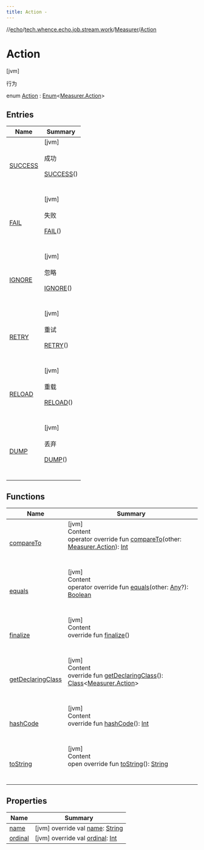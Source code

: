 ```yaml
---
title: Action -
---
```

//[echo](../../../index.md)/[tech.whence.echo.job.stream.work](../../index.md)/[Measurer](../index.md)/[Action](index.md)



# Action  
 [jvm] 

行为

enum [Action](index.md) : [Enum](https://kotlinlang.org/api/latest/jvm/stdlib/kotlin/-enum/index.html)<[Measurer.Action](index.md)>    


## Entries  
  
|  Name|  Summary| 
|---|---|
| [SUCCESS](-s-u-c-c-e-s-s/index.md)|  [jvm] <br><br>成功<br><br>[SUCCESS](-s-u-c-c-e-s-s/index.md)()  <br>  <br>   <br>
| [FAIL](-f-a-i-l/index.md)|  [jvm] <br><br>失败<br><br>[FAIL](-f-a-i-l/index.md)()  <br>  <br>   <br>
| [IGNORE](-i-g-n-o-r-e/index.md)|  [jvm] <br><br>忽略<br><br>[IGNORE](-i-g-n-o-r-e/index.md)()  <br>  <br>   <br>
| [RETRY](-r-e-t-r-y/index.md)|  [jvm] <br><br>重试<br><br>[RETRY](-r-e-t-r-y/index.md)()  <br>  <br>   <br>
| [RELOAD](-r-e-l-o-a-d/index.md)|  [jvm] <br><br>重载<br><br>[RELOAD](-r-e-l-o-a-d/index.md)()  <br>  <br>   <br>
| [DUMP](-d-u-m-p/index.md)|  [jvm] <br><br>丢弃<br><br>[DUMP](-d-u-m-p/index.md)()  <br>  <br>   <br>


## Functions  
  
|  Name|  Summary| 
|---|---|
| [compareTo](-d-u-m-p/index.md#kotlin/Enum/compareTo/#tech.whence.echo.job.stream.work.Measurer.Action/PointingToDeclaration/)| [jvm]  <br>Content  <br>operator override fun [compareTo](-d-u-m-p/index.md#kotlin/Enum/compareTo/#tech.whence.echo.job.stream.work.Measurer.Action/PointingToDeclaration/)(other: [Measurer.Action](index.md)): [Int](https://kotlinlang.org/api/latest/jvm/stdlib/kotlin/-int/index.html)  <br><br><br>
| [equals](../../../tech.whence.echo.webclient.response/-response-mocker/-purpose/-p-a-r-s-e-d/index.md#kotlin/Enum/equals/#kotlin.Any?/PointingToDeclaration/)| [jvm]  <br>Content  <br>operator override fun [equals](../../../tech.whence.echo.webclient.response/-response-mocker/-purpose/-p-a-r-s-e-d/index.md#kotlin/Enum/equals/#kotlin.Any?/PointingToDeclaration/)(other: [Any](https://kotlinlang.org/api/latest/jvm/stdlib/kotlin/-any/index.html)?): [Boolean](https://kotlinlang.org/api/latest/jvm/stdlib/kotlin/-boolean/index.html)  <br><br><br>
| [finalize](../../../tech.whence.echo.webclient.response/-response-mocker/-purpose/-p-a-r-s-e-d/index.md#kotlin/Enum/finalize/#/PointingToDeclaration/)| [jvm]  <br>Content  <br>override fun [finalize](../../../tech.whence.echo.webclient.response/-response-mocker/-purpose/-p-a-r-s-e-d/index.md#kotlin/Enum/finalize/#/PointingToDeclaration/)()  <br><br><br>
| [getDeclaringClass](../../../tech.whence.echo.webclient.response/-response-mocker/-purpose/-p-a-r-s-e-d/index.md#kotlin/Enum/getDeclaringClass/#/PointingToDeclaration/)| [jvm]  <br>Content  <br>override fun [getDeclaringClass](../../../tech.whence.echo.webclient.response/-response-mocker/-purpose/-p-a-r-s-e-d/index.md#kotlin/Enum/getDeclaringClass/#/PointingToDeclaration/)(): [Class](https://docs.oracle.com/javase/8/docs/api/java/lang/Class.html)<[Measurer.Action](index.md)>  <br><br><br>
| [hashCode](../../../tech.whence.echo.webclient.response/-response-mocker/-purpose/-p-a-r-s-e-d/index.md#kotlin/Enum/hashCode/#/PointingToDeclaration/)| [jvm]  <br>Content  <br>override fun [hashCode](../../../tech.whence.echo.webclient.response/-response-mocker/-purpose/-p-a-r-s-e-d/index.md#kotlin/Enum/hashCode/#/PointingToDeclaration/)(): [Int](https://kotlinlang.org/api/latest/jvm/stdlib/kotlin/-int/index.html)  <br><br><br>
| [toString](../../../tech.whence.echo.webclient.response/-response-mocker/-purpose/-p-a-r-s-e-d/index.md#kotlin/Enum/toString/#/PointingToDeclaration/)| [jvm]  <br>Content  <br>open override fun [toString](../../../tech.whence.echo.webclient.response/-response-mocker/-purpose/-p-a-r-s-e-d/index.md#kotlin/Enum/toString/#/PointingToDeclaration/)(): [String](https://kotlinlang.org/api/latest/jvm/stdlib/kotlin/-string/index.html)  <br><br><br>


## Properties  
  
|  Name|  Summary| 
|---|---|
| [name](index.md#tech.whence.echo.job.stream.work/Measurer.Action/name/#/PointingToDeclaration/)|  [jvm] override val [name](index.md#tech.whence.echo.job.stream.work/Measurer.Action/name/#/PointingToDeclaration/): [String](https://kotlinlang.org/api/latest/jvm/stdlib/kotlin/-string/index.html)   <br>
| [ordinal](index.md#tech.whence.echo.job.stream.work/Measurer.Action/ordinal/#/PointingToDeclaration/)|  [jvm] override val [ordinal](index.md#tech.whence.echo.job.stream.work/Measurer.Action/ordinal/#/PointingToDeclaration/): [Int](https://kotlinlang.org/api/latest/jvm/stdlib/kotlin/-int/index.html)   <br>

